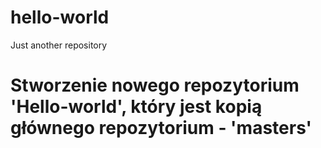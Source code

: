 # hello-world
Just another repository
# Stworzenie nowego repozytorium 'Hello-world', który jest kopią głównego repozytorium - 'masters'
